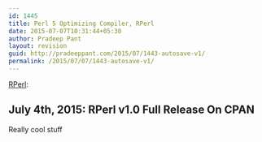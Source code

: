 ```yaml
---
id: 1445
title: Perl 5 Optimizing Compiler, RPerl
date: 2015-07-07T10:31:44+05:30
author: Pradeep Pant
layout: revision
guid: http://pradeeppant.com/2015/07/1443-autosave-v1/
permalink: /2015/07/07/1443-autosave-v1/
---
```

[RPerl](http://rperl.org/):

## July 4th, 2015: RPerl v1.0 Full Release On CPAN

Really cool stuff